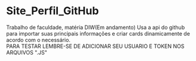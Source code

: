 # Site_Perfil_GitHub

Trabalho de faculdade, matéria DIW(Em andamento) Usa a api do github para importar suas principais informações e criar cards dinamicamente de acordo com o necessário. 
<br>
PARA TESTAR LEMBRE-SE DE ADICIONAR SEU USUARIO E TOKEN NOS ARQUIVOS ".JS"
